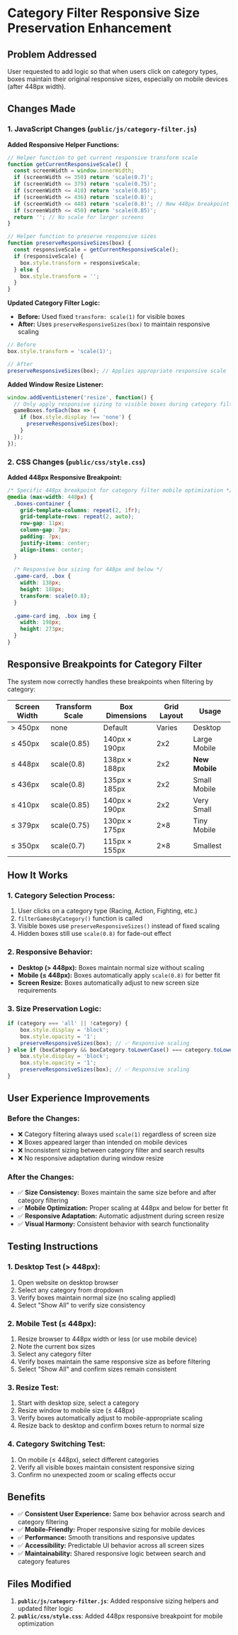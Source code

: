 # Category Filter Responsive Size Preservation Enhancement

## Problem Addressed
User requested to add logic so that when users click on category types, boxes maintain their original responsive sizes, especially on mobile devices (after 448px width).

## Changes Made

### 1. JavaScript Changes (`public/js/category-filter.js`)

**Added Responsive Helper Functions:**
```javascript
// Helper function to get current responsive transform scale
function getCurrentResponsiveScale() {
  const screenWidth = window.innerWidth;
  if (screenWidth <= 350) return 'scale(0.7)';
  if (screenWidth <= 379) return 'scale(0.75)';
  if (screenWidth <= 410) return 'scale(0.85)';
  if (screenWidth <= 436) return 'scale(0.8)';
  if (screenWidth <= 448) return 'scale(0.8)'; // New 448px breakpoint
  if (screenWidth <= 450) return 'scale(0.85)';
  return ''; // No scale for larger screens
}

// Helper function to preserve responsive sizes
function preserveResponsiveSizes(box) {
  const responsiveScale = getCurrentResponsiveScale();
  if (responsiveScale) {
    box.style.transform = responsiveScale;
  } else {
    box.style.transform = '';
  }
}
```

**Updated Category Filter Logic:**
- **Before:** Used fixed `transform: scale(1)` for visible boxes
- **After:** Uses `preserveResponsiveSizes(box)` to maintain responsive scaling

```javascript
// Before
box.style.transform = 'scale(1)';

// After  
preserveResponsiveSizes(box); // Applies appropriate responsive scale
```

**Added Window Resize Listener:**
```javascript
window.addEventListener('resize', function() {
  // Only apply responsive sizing to visible boxes during category filtering
  gameBoxes.forEach(box => {
    if (box.style.display !== 'none') {
      preserveResponsiveSizes(box);
    }
  });
});
```

### 2. CSS Changes (`public/css/style.css`)

**Added 448px Responsive Breakpoint:**
```css
/* Specific 448px breakpoint for category filter mobile optimization */
@media (max-width: 448px) {
  .boxes-container {
    grid-template-columns: repeat(2, 1fr);
    grid-template-rows: repeat(2, auto);
    row-gap: 11px;
    column-gap: 7px;
    padding: 7px;
    justify-items: center;
    align-items: center;
  }
  
  /* Responsive box sizing for 448px and below */
  .game-card, .box {
    width: 138px;
    height: 188px;
    transform: scale(0.8);
  }
  
  .game-card img, .box img {
    width: 198px;
    height: 273px;
  }
}
```

## Responsive Breakpoints for Category Filter

The system now correctly handles these breakpoints when filtering by category:

| Screen Width | Transform Scale | Box Dimensions | Grid Layout | Usage |
|-------------|----------------|----------------|-------------|--------|
| > 450px     | none           | Default        | Varies      | Desktop |
| ≤ 450px     | scale(0.85)    | 140px × 190px  | 2x2         | Large Mobile |
| ≤ 448px     | scale(0.8)     | 138px × 188px  | 2x2         | **New Mobile** |
| ≤ 436px     | scale(0.8)     | 135px × 185px  | 2x2         | Small Mobile |
| ≤ 410px     | scale(0.85)    | 140px × 190px  | 2x2         | Very Small |
| ≤ 379px     | scale(0.75)    | 130px × 175px  | 2×8         | Tiny Mobile |
| ≤ 350px     | scale(0.7)     | 115px × 155px  | 2×8         | Smallest |

## How It Works

### 1. **Category Selection Process:**
1. User clicks on a category type (Racing, Action, Fighting, etc.)
2. `filterGamesByCategory()` function is called
3. Visible boxes use `preserveResponsiveSizes()` instead of fixed scaling
4. Hidden boxes still use `scale(0.8)` for fade-out effect

### 2. **Responsive Behavior:**
- **Desktop (> 448px):** Boxes maintain normal size without scaling
- **Mobile (≤ 448px):** Boxes automatically apply `scale(0.8)` for better fit
- **Screen Resize:** Boxes automatically adjust to new screen size requirements

### 3. **Size Preservation Logic:**
```javascript
if (category === 'all' || !category) {
    box.style.display = 'block';
    box.style.opacity = '1';
    preserveResponsiveSizes(box); // ✅ Responsive scaling
} else if (boxCategory && boxCategory.toLowerCase() === category.toLowerCase()) {
    box.style.display = 'block';
    box.style.opacity = '1'; 
    preserveResponsiveSizes(box); // ✅ Responsive scaling
}
```

## User Experience Improvements

### Before the Changes:
- ❌ Category filtering always used `scale(1)` regardless of screen size
- ❌ Boxes appeared larger than intended on mobile devices
- ❌ Inconsistent sizing between category filter and search results
- ❌ No responsive adaptation during window resize

### After the Changes:
- ✅ **Size Consistency:** Boxes maintain the same size before and after category filtering
- ✅ **Mobile Optimization:** Proper scaling at 448px and below for better fit
- ✅ **Responsive Adaptation:** Automatic adjustment during screen resize
- ✅ **Visual Harmony:** Consistent behavior with search functionality

## Testing Instructions

### 1. **Desktop Test (> 448px):**
1. Open website on desktop browser
2. Select any category from dropdown
3. Verify boxes maintain normal size (no scaling applied)
4. Select "Show All" to verify size consistency

### 2. **Mobile Test (≤ 448px):**
1. Resize browser to 448px width or less (or use mobile device)
2. Note the current box sizes
3. Select any category filter
4. Verify boxes maintain the same responsive size as before filtering
5. Select "Show All" and confirm sizes remain consistent

### 3. **Resize Test:**
1. Start with desktop size, select a category
2. Resize window to mobile size (≤ 448px)
3. Verify boxes automatically adjust to mobile-appropriate scaling
4. Resize back to desktop and confirm boxes return to normal size

### 4. **Category Switching Test:**
1. On mobile (≤ 448px), select different categories
2. Verify all visible boxes maintain consistent responsive sizing
3. Confirm no unexpected zoom or scaling effects occur

## Benefits

- ✅ **Consistent User Experience:** Same box behavior across search and category filtering
- ✅ **Mobile-Friendly:** Proper responsive sizing for mobile devices
- ✅ **Performance:** Smooth transitions and responsive updates
- ✅ **Accessibility:** Predictable UI behavior across all screen sizes
- ✅ **Maintainability:** Shared responsive logic between search and category features

## Files Modified

1. **`public/js/category-filter.js`**: Added responsive sizing helpers and updated filter logic
2. **`public/css/style.css`**: Added 448px responsive breakpoint for mobile optimization